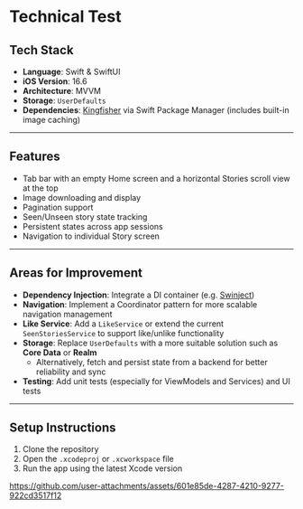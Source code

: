 # Technical Test

## Tech Stack

- **Language**: Swift & SwiftUI
- **iOS Version**: 16.6
- **Architecture**: MVVM  
- **Storage**: `UserDefaults`  
- **Dependencies**: [Kingfisher](https://github.com/onevcat/Kingfisher) via Swift Package Manager (includes built-in image caching)

---

## Features

- Tab bar with an empty Home screen and a horizontal Stories scroll view at the top
- Image downloading and display
- Pagination support
- Seen/Unseen story state tracking
- Persistent states across app sessions
- Navigation to individual Story screen

---

## Areas for Improvement

- **Dependency Injection**: Integrate a DI container (e.g. [Swinject](https://github.com/Swinject/Swinject))  
- **Navigation**: Implement a Coordinator pattern for more scalable navigation management  
- **Like Service**: Add a `LikeService` or extend the current `SeenStoriesService` to support like/unlike functionality  
- **Storage**: Replace `UserDefaults` with a more suitable solution such as **Core Data** or **Realm**  
  - Alternatively, fetch and persist state from a backend for better reliability and sync  
- **Testing**: Add unit tests (especially for ViewModels and Services) and UI tests

---

## Setup Instructions

1. Clone the repository
2. Open the `.xcodeproj` or `.xcworkspace` file
3. Run the app using the latest Xcode version




https://github.com/user-attachments/assets/601e85de-4287-4210-9277-922cd3517f12



